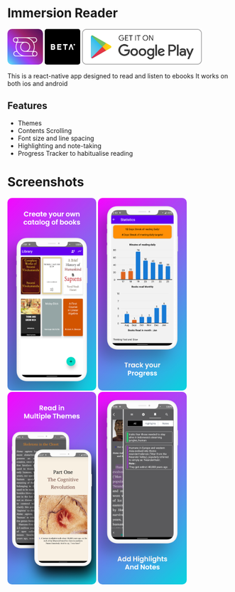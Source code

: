 # Immersion Reader

<p>
<img src="images/logo.jpg"  alt="drawing"  width="80" style="border-radius: 10px;"/>
<img src="images/beta.png" alt="drawing" width="80" style="border-radius: 5px;"/>
<a href="https://play.google.com/store/apps/details?id=com.ebook_reader" target="_blank">
<img src="images/play.png" alt="drawing" width="270" > </a>
</p>

This is a react-native app designed to read and listen to ebooks
It works on both ios and android

## Features
* Themes
* Contents Scrolling
* Font size and line spacing
* Highlighting and note-taking
* Progress Tracker to habitualise reading

# Screenshots

<p>
<img src="images/1.jpg" alt="drawing" width="200" style="border-radius: 10px;" />
<img src="images/2.jpg" alt="drawing" width="200" style="border-radius: 10px;" />
<img src="images/3.jpg" alt="drawing" width="200" style="border-radius: 10px;" />
<img src="images/4.jpg" alt="drawing" width="200" style="border-radius: 10px;" />
</p>